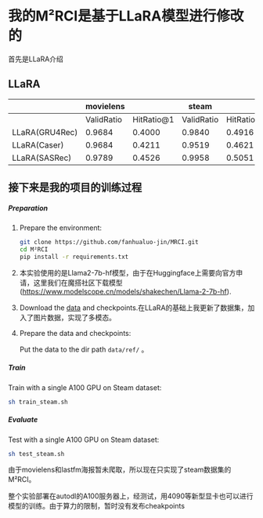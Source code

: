# 我的M²RCI是基于LLaRA模型进行修改的

首先是LLaRA介绍

## LLaRA

|                | movielens  || steam    || lastfm   ||
|----------------|------------|------|----------|------|----------|------|
|                | ValidRatio | HitRatio@1 | ValidRatio | HitRatio@1 | ValidRatio | HitRatio@1 |
| LLaRA(GRU4Rec) | 0.9684     | 0.4000 | 0.9840 | 0.4916 | 0.9672 | 0.4918 |
| LLaRA(Caser)   | 0.9684     | 0.4211 | 0.9519 | 0.4621 | 0.9754 | 0.4836 |
| LLaRA(SASRec)  | 0.9789     | 0.4526 | 0.9958 | 0.5051 | 0.9754 | 0.5246 |
## 接下来是我的项目的训练过程

##### Preparation

1. Prepare the environment: 

   ```sh
   git clone https://github.com/fanhualuo-jin/MRCI.git
   cd M²RCI
   pip install -r requirements.txt
   ```

2. 本实验使用的是Llama2-7b-hf模型，由于在Huggingface上需要向官方申请，这里我们在魔搭社区下载模型 (https://www.modelscope.cn/models/shakechen/Llama-2-7b-hf).

3. Download the [data](https://www.modelscope.cn/datasets/fanhualuojin/MRCI/files) and checkpoints.在LLaRA的基础上我更新了数据集，加入了图片数据，实现了多模态。

4. Prepare the data and checkpoints:

   Put the data to the dir path `data/ref/` 。

##### Train 

Train  with a single A100 GPU on Steam dataset:

```sh
sh train_steam.sh
```

##### Evaluate 

Test with a single A100 GPU on Steam dataset:

```sh
sh test_steam.sh
```

由于movielens和lastfm海报暂未爬取，所以现在只实现了steam数据集的M²RCI。

整个实验部署在autodl的A100服务器上，经测试，用4090等新型显卡也可以进行模型的训练。由于算力的限制，暂时没有发布cheakpoints
